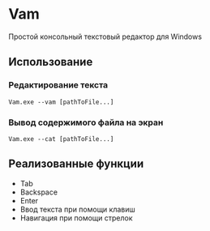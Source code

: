 # Vam
Простой консольный текстовый редактор для Windows
## Использование
### Редактирование текста
```
Vam.exe --vam [pathToFile...]
```
### Вывод содержимого файла на экран

```
Vam.exe --cat [pathToFile...]
```
## Реализованные функции
- Tab
- Backspace 
- Enter
- Ввод текста при помощи клавиш
- Навигация при помощи стрелок
